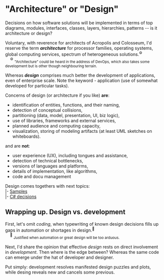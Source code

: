 # "Architecture" or "Design"

Decisions on how software solutions will be implemented in terms of top diagrams, modules, interfaces, classes, layers, hierarchies, patterns -- is it architecture or design?

Voluntary, with reverence for architects of Acropolis and Colosseum, I'd reserve the term ___architecture___ for processor families, operating systems, global computing services, spectrum of heterogeneous solutions.<sup>:gear:</sup>\
&nbsp;&nbsp;&nbsp;&nbsp;<sup>:gear:</sup>&nbsp;<sub>"Architecture" could be heard in the address of DevOps, which also takes some development but is other though neighbouring terrain.</sub>

Whereas ___design___ comprises much better the development of applications, even of enterprise scale. Note the keyword - application (use of somewhat developed for particular tasks).

Concerns of design (or architecture if you like) **are**:
- identification of entities, functions, and their naming,
- detection of conceptual collisions,
- partitioning (data, model, presentation, UI, biz logic),
- use of libraries, frameworks and external services,
- planned audience and computing capacity,
- visualization, storing of modeling artifacts (at least UML sketches on whiteboards).

and are **not**: 

- user experience (UX), including tongues and assistance,
- detection of technical bottlenecks,
- versions of languages and platforms,
- details of implementation, like algorithms,
- code and docu management

Design comes togethers with next topics:\
|- [Samples](readme+/design_samples.md)\
|- [C# decisions](.net/readme+/design)

## Wrapping up. Design vs. development

First, let's omit *coding*, when typewriting of known design decisions fills up gaps in automation or shortages in design.<sup>:open_hands:</sup>\
&nbsp;&nbsp;&nbsp;&nbsp;<sup>:open_hands:</sup>&nbsp;<sub>Justified when automation or great design will be too arduous.</sub>

Next, I'd share the opinion that effective _design_ rests on direct involvement in _development_. Then where is the edge between? 
Whereas the same code can emerge under the hat of developer and designer.

Put simply: development resolves manifested design puzzles and plots, while desing reveals new and cancels some previous.
